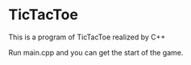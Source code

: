 # TicTacToe
This is a program of TicTacToe realized by C++

Run main.cpp and you can get the start of the game.

